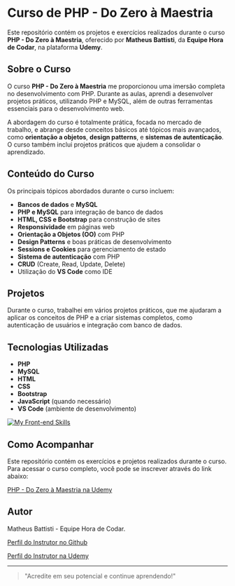 # Curso de PHP - Do Zero à Maestria

Este repositório contém os projetos e exercícios realizados durante o curso **PHP - Do Zero à Maestria**, oferecido por **Matheus Battisti**, da **Equipe Hora de Codar**, na plataforma **Udemy**.

## Sobre o Curso

O curso **PHP - Do Zero à Maestria** me proporcionou uma imersão completa no desenvolvimento com PHP. Durante as aulas, aprendi a desenvolver projetos práticos, utilizando PHP e MySQL, além de outras ferramentas essenciais para o desenvolvimento web.

A abordagem do curso é totalmente prática, focada no mercado de trabalho, e abrange desde conceitos básicos até tópicos mais avançados, como **orientação a objetos**, **design patterns**, e **sistemas de autenticação**. O curso também inclui projetos práticos que ajudem a consolidar o aprendizado.

## Conteúdo do Curso

Os principais tópicos abordados durante o curso incluem:

- **Bancos de dados** e **MySQL**
- **PHP e MySQL** para integração de banco de dados
- **HTML, CSS e Bootstrap** para construção de sites
- **Responsividade** em páginas web
- **Orientação a Objetos (OO)** com PHP
- **Design Patterns** e boas práticas de desenvolvimento
- **Sessions e Cookies** para gerenciamento de estado
- **Sistema de autenticação** com PHP
- **CRUD** (Create, Read, Update, Delete)
- Utilização do **VS Code** como IDE

## Projetos

Durante o curso, trabalhei em vários projetos práticos, que me ajudaram a aplicar os conceitos de PHP e a criar sistemas completos, como autenticação de usuários e integração com banco de dados.

## Tecnologias Utilizadas

- **PHP**
- **MySQL**
- **HTML**
- **CSS**
- **Bootstrap**
- **JavaScript** (quando necessário)
- **VS Code** (ambiente de desenvolvimento)

[![My Front-end Skills](https://skillicons.dev/icons?i=php,mysql,html,css,bootstrap,js,vscode,&perline=13)](#)

## Como Acompanhar

Este repositório contém os exercícios e projetos realizados durante o curso. Para acessar o curso completo, você pode se inscrever através do link abaixo:

[PHP - Do Zero à Maestria na Udemy](https://www.udemy.com/course/php-do-zero-a-maestria-com-projetos-incriveis/?couponCode=KEEPLEARNINGBR)

## Autor

Matheus Battisti - Equipe Hora de Codar.

[Perfil do Instrutor no Github](https://github.com/matheusbattisti)

[Perfil do Instrutor na Udemy](https://www.udemy.com/user/matheus-battisti/)

---

> "Acredite em seu potencial e continue aprendendo!"
